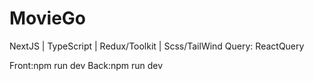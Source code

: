 # MovieGo
NextJS | TypeScript | Redux/Toolkit | Scss/TailWind
Query: ReactQuery

Front:npm run dev
Back:npm run dev
